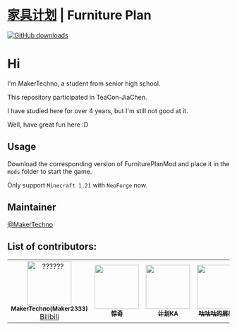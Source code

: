 # [家具计划](./README.md) | Furniture Plan
[![GitHub downloads](https://img.shields.io/github/downloads/MakerTechno/Forge-FurniturePlan/total?label=Github%20downloads&logo=github)](https://github.com/MakerTechno/Forge-FurniturePlan/releases)

# Hi
I'm MakerTechno, a student from senior high school.

This repository participated in TeaCon-JiaChen.

I have studied here for over 4 years, but I'm still not good at it.

Well, have great fun here :D

## Usage
Download the corresponding version of FurniturePlanMod and place it in the `mods` folder to start the game.

Only support `Minecraft 1.21` with `NeoForge` now.

## Maintainer

[@MakerTechno](https://github.com/MakerTechno)

## List of contributors:

<!--suppress ALL -->
<table>
  <tr>
    <td align="center">
      <a href="https://github.com/MakerTechno">
        <img src="https://avatars.githubusercontent.com/u/102357646??v=100&s=100" width="100px;" height="100px" alt="??????"/><br />
        <sub><b>MakerTechno(Maker2333)</b></sub>
      </a><br />
      <a href="https://space.bilibili.com/549306753">Bilibili</a>
    </td>
    <td align="center">
      <a href="#">
        <img src="#" width="100px" height="100px" alt=""/><br />
        <sub><b>惊奇</b></sub>
      </a>
    </td>
    <td align="center">
      <a href="https://space.bilibili.com/485014475/">
        <img src="https://i2.hdslb.com/bfs/face/e58ad71c0d1e7e2be1ee7a19854614237a41dc9e.jpg" width="100px" height="100px" alt=""/><br />
        <sub><b>计划KA</b></sub>
      </a>
    </td>
    <td align="center">
      <a href="https://space.bilibili.com/543764721">
        <img src="https://i0.hdslb.com/bfs/face/a7c8f6f6cf267bc7ee75ec9c3a72949bab2da5a5.jpg" width="100px" height="100px" alt=""/><br />
        <sub><b>咕咕咕的屑枕头</b></sub>
      </a>
    </td>
    <td align="center">
      <a href="https://space.bilibili.com/1523753014/">
        <img src="https://i1.hdslb.com/bfs/face/50170810137f8a883f80b94c1209c1718fa42e9f.jpg" width="100px" height="100px" alt=""/><br />
        <sub><b>Victor_CN</b></sub>
      </a>
    </td>
  </tr>
</table>
